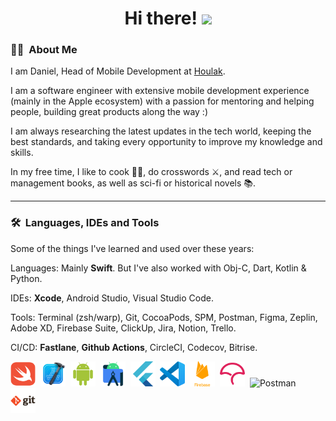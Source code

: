 
<h1 align="center">Hi there! <img src="https://media.giphy.com/media/hvRJCLFzcasrR4ia7z/giphy.gif" width="40"></h1>

### :man_technologist: &nbsp;About Me

I am Daniel, Head of Mobile Development at <a href="https://www.houlak.com">Houlak</a>. 

I am a software engineer with extensive mobile development experience (mainly in the Apple ecosystem) with a passion for mentoring and helping people, building great products along the way :)

I am always researching the latest updates in the tech world, keeping the best standards, and taking every opportunity to improve my knowledge and skills.

In my free time, I like to cook 👨‍🍳, do crosswords ⚔️, and read tech or management books, as well as sci-fi or historical novels 📚.


---

### 🛠 &nbsp;Languages, IDEs and Tools

Some of the things I've learned and used over these years:

Languages: Mainly **Swift**. But I've also worked with Obj-C, Dart, Kotlin & Python.

IDEs: **Xcode**, Android Studio, Visual Studio Code.

Tools: Terminal (zsh/warp), Git, CocoaPods, SPM, Postman, Figma, Zeplin, Adobe XD, Firebase Suite, ClickUp, Jira, Notion, Trello.

CI/CD: **Fastlane**, **Github Actions**, CircleCI, Codecov, Bitrise.

<p>
<img src="https://github.com/devicons/devicon/blob/master/icons/swift/swift-original.svg" title="Swift" alt="Swift" width="40" height="40"/>&nbsp;
<img src="https://github.com/devicons/devicon/blob/master/icons/xcode/xcode-original.svg" title="Xcode" alt="Xcode" width="40" height="40"/>&nbsp;
<img src="https://github.com/devicons/devicon/blob/master/icons/android/android-original.svg" title="Android" alt="Android" width="40" height="40"/>&nbsp;
<img src="https://github.com/devicons/devicon/blob/master/icons/androidstudio/androidstudio-original.svg" title="Android Studio" alt="Android Studi" width="40" height="40"/>&nbsp;
<img src="https://github.com/devicons/devicon/blob/master/icons/flutter/flutter-original.svg" title="Flutter" alt="Flutter" width="40" height="40"/>&nbsp;
<img src="https://github.com/devicons/devicon/blob/master/icons/vscode/vscode-original.svg" title="VS Code" alt="VS Code " width="40" height="40"/>&nbsp;
<img src="https://github.com/devicons/devicon/blob/master/icons/firebase/firebase-plain-wordmark.svg" title="Firebase" alt="Firebase" width="40" height="40"/>&nbsp;
<img src="https://github.com/devicons/devicon/blob/master/icons/codecov/codecov-plain.svg"  title="Codecov" alt="Codecov" width="40" height="40"/>&nbsp;
<img src="https://www.vectorlogo.zone/logos/getpostman/getpostman-icon.svg" title="Postman"  alt="Postman" width="40" height="40"/>&nbsp;
<img src="https://github.com/devicons/devicon/blob/master/icons/git/git-original-wordmark.svg" title="Git" **alt="Git" width="40" height="40"/>&nbsp;
</p>
